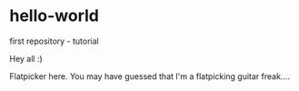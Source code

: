# hello-world
first repository - tutorial

Hey all :)

Flatpicker here. You may have guessed that I'm a flatpicking guitar freak....
